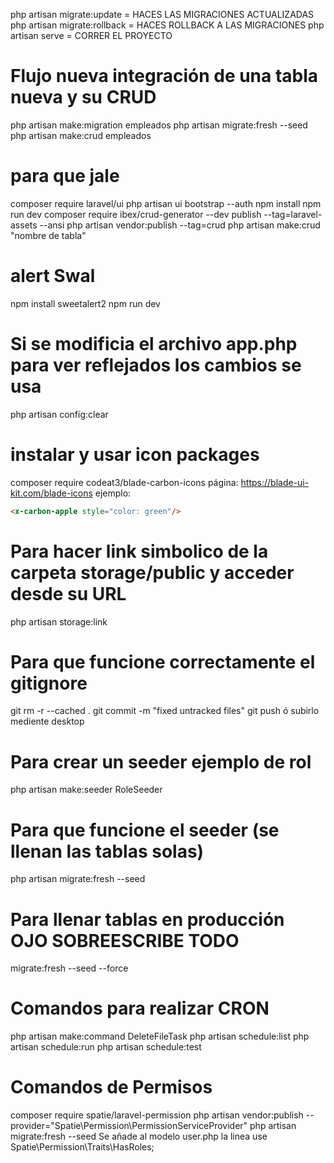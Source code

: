 php artisan migrate:update = HACES LAS MIGRACIONES ACTUALIZADAS
php artisan migrate:rollback = HACES ROLLBACK A LAS MIGRACIONES
php artisan serve = CORRER EL PROYECTO

 # Flujo nueva integración de una tabla nueva y su CRUD 
php artisan make:migration empleados
php artisan migrate:fresh --seed
php artisan make:crud empleados
 # para que jale 
composer require laravel/ui
php artisan ui bootstrap --auth
npm install
npm run dev
composer require ibex/crud-generator --dev
publish --tag=laravel-assets --ansi
php artisan vendor:publish --tag=crud
php artisan make:crud "nombre de tabla"

# alert Swal
npm install sweetalert2
npm run dev

# Si se modificia el archivo app.php para ver reflejados los cambios se usa 
php artisan config:clear

# instalar y usar icon packages
composer require codeat3/blade-carbon-icons
página: https://blade-ui-kit.com/blade-icons
ejemplo:
```html
<x-carbon-apple style="color: green"/>
```

# Para hacer link simbolico de la carpeta storage/public  y acceder desde su URL
php artisan storage:link

# Para que funcione correctamente el gitignore
 git rm -r --cached .
 git commit -m "fixed untracked files"
 git push ó subirlo mediente desktop

# Para crear un seeder ejemplo de rol
php artisan make:seeder RoleSeeder 

# Para que funcione el seeder (se llenan las tablas solas)
php artisan migrate:fresh --seed

# Para llenar tablas en  producción OJO SOBREESCRIBE TODO
migrate:fresh --seed --force

# Comandos para realizar CRON
php artisan make:command DeleteFileTask
php artisan schedule:list
php artisan schedule:run
php artisan schedule:test


# Comandos de Permisos
composer require spatie/laravel-permission
php artisan vendor:publish --provider="Spatie\Permission\PermissionServiceProvider"
php artisan migrate:fresh --seed
Se añade al modelo user.php la linea use Spatie\Permission\Traits\HasRoles;